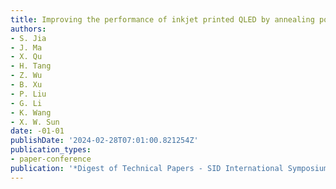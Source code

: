 ```yaml
---
title: Improving the performance of inkjet printed QLED by annealing post-treatment
authors:
- S. Jia
- J. Ma
- X. Qu
- H. Tang
- Z. Wu
- B. Xu
- P. Liu
- G. Li
- K. Wang
- X. W. Sun
date: -01-01
publishDate: '2024-02-28T07:01:00.821254Z'
publication_types:
- paper-conference
publication: '*Digest of Technical Papers - SID International Symposium*'
---
```

